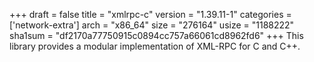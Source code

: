 +++
draft = false
title = "xmlrpc-c"
version = "1.39.11-1"
categories = ['network-extra']
arch = "x86_64"
size = "276164"
usize = "1188222"
sha1sum = "df2170a77750915c0894cc757a66061cd8962fd6"
+++
This library provides a modular implementation of XML-RPC for C and C++.